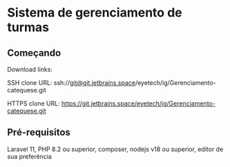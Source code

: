 # Sistema de gerenciamento de turmas



## Começando

Download links:

SSH clone URL: ssh://git@git.jetbrains.space/eyetech/ig/Gerenciamento-catequese.git

HTTPS clone URL: https://git.jetbrains.space/eyetech/ig/Gerenciamento-catequese.git


## Pré-requisitos

Laravel 11, PHP 8.2 ou superior, composer, nodejs v18 ou superior, editor de sua preferência 
